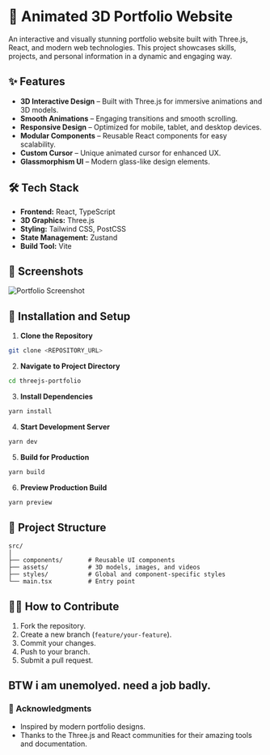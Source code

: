 # 🚀 Animated 3D Portfolio Website

An interactive and visually stunning portfolio website built with Three.js, React, and modern web technologies. This project showcases skills, projects, and personal information in a dynamic and engaging way.

## ✨ Features
- **3D Interactive Design** – Built with Three.js for immersive animations and 3D models.
- **Smooth Animations** – Engaging transitions and smooth scrolling.
- **Responsive Design** – Optimized for mobile, tablet, and desktop devices.
- **Modular Components** – Reusable React components for easy scalability.
- **Custom Cursor** – Unique animated cursor for enhanced UX.
- **Glassmorphism UI** – Modern glass-like design elements.

## 🛠️ Tech Stack
- **Frontend:** React, TypeScript
- **3D Graphics:** Three.js
- **Styling:** Tailwind CSS, PostCSS
- **State Management:** Zustand
- **Build Tool:** Vite

## 📸 Screenshots
![Portfolio Screenshot](path/to/screenshot.png)

## 🚧 Installation and Setup

1. **Clone the Repository**
```bash
git clone <REPOSITORY_URL>
```

2. **Navigate to Project Directory**
```bash
cd threejs-portfolio
```

3. **Install Dependencies**
```bash
yarn install
```

4. **Start Development Server**
```bash
yarn dev
```

5. **Build for Production**
```bash
yarn build
```

6. **Preview Production Build**
```bash
yarn preview
```

## 📂 Project Structure
```
src/
│
├── components/       # Reusable UI components
├── assets/           # 3D models, images, and videos           
├── styles/           # Global and component-specific styles
└── main.tsx          # Entry point
```

## 🧑‍💻 How to Contribute
1. Fork the repository.
2. Create a new branch (`feature/your-feature`).
3. Commit your changes.
4. Push to your branch.
5. Submit a pull request.

## BTW i am unemolyed. need a job badly.

### 🌟 Acknowledgments
- Inspired by modern portfolio designs.
- Thanks to the Three.js and React communities for their amazing tools and documentation.

